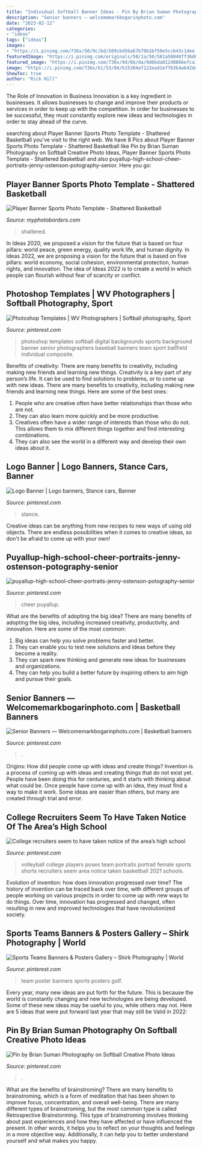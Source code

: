 ```yaml
---
title: "Individual Softball Banner Ideas - Pin By Brian Suman Photography On Softball Creative Photo Ideas"
description: "Senior banners — welcomemarkbogarinphoto.com"
date: "2023-02-12"
categories:
- "ideas"
tags: ["ideas"]
images:
- "https://i.pinimg.com/736x/50/9c/bd/509cbd56a67b79b1bf59e5ccb43c1dee.jpg"
featuredImage: "https://i.pinimg.com/originals/58/1a/50/581a50040ff36d6c219d597722f5f196.jpg"
featured_image: "https://i.pinimg.com/736x/9d/6b/da/9d6bda012d0866efca725bae3d17d9b7--softball-photo-ideas.jpg"
image: "https://i.pinimg.com/736x/b1/53/04/b15304af122ead1ef763b4a642dd78e4.jpg"
ShowToc: true
author: "Rick Hill"
---
```



The Role of Innovation in Business
Innovation is a key ingredient in businesses. It allows businesses to change and improve their products or services in order to keep up with the competition. In order for businesses to be successful, they must constantly explore new ideas and technologies in order to stay ahead of the curve.

	

		
searching about Player Banner Sports Photo Template - Shattered Basketball you've visit to the right web. We have 8 Pics about Player Banner Sports Photo Template - Shattered Basketball like Pin by Brian Suman Photography on Softball Creative Photo Ideas, Player Banner Sports Photo Template - Shattered Basketball and also puyallup-high-school-cheer-portraits-jenny-ostenson-potography-senior. Here you go:
		
    
## Player Banner Sports Photo Template - Shattered Basketball

<img loading=lazy src="https://cdn3.bigcommerce.com/s-jdhnct1/products/705/images/1827/shattered_basketball_48x72_banner__72925.1478629883.500.625.jpg?c=2" onerror="this.onerror=null;this.src='https://tse1.mm.bing.net/th?id=OIP.0UPsfTlocFVOSqk7jrpWPQAAAA&amp;pid=15.1';" alt="Player Banner Sports Photo Template - Shattered Basketball">

_Source: myphotoborders.com_

>shattered. 

	

In Ideas 2020, we proposed a vision for the future that is based on four pillars: world peace, green energy, quality work life, and human dignity. In Ideas 2022, we are proposing a vision for the future that is based on five pillars: world economy, social cohesion, environmental protection, human rights, and innovation. The idea of Ideas 2022 is to create a world in which people can flourish without fear of scarcity or conflict.

    
## Photoshop Templates | WV Photographers | Softball Photography, Sport

<img loading=lazy src="https://i.pinimg.com/736x/eb/56/2b/eb562b693967c28d8c651315cadfd70f.jpg" onerror="this.onerror=null;this.src='https://tse2.mm.bing.net/th?id=OIP.mi5wa_Zv49bGNHEShmt-bgHaO0&amp;pid=15.1';" alt="Photoshop Templates | WV Photographers | Softball photography, Sport">

_Source: pinterest.com_

>photoshop templates softball digital backgrounds sports background banner senior photographers baseball banners team sport ballfield individual composite. 

	

Benefits of creativity: There are many benefits to creativity, including making new friends and learning new things.
Creativity is a key part of any person’s life. It can be used to find solutions to problems, or to come up with new ideas. There are many benefits to creativity, including making new friends and learning new things. Here are some of the best ones: 
1. People who are creative often have better relationships than those who are not.
2. They can also learn more quickly and be more productive.
3. Creatives often have a wider range of interests than those who do not. This allows them to mix different things together and find interesting combinations.
4. They can also see the world in a different way and develop their own ideas about it.

    
## Logo Banner | Logo Banners, Stance Cars, Banner

<img loading=lazy src="https://i.pinimg.com/736x/b1/53/04/b15304af122ead1ef763b4a642dd78e4.jpg" onerror="this.onerror=null;this.src='https://tse2.mm.bing.net/th?id=OIP.x4YbzRwJHbomtihXu5zzXQHaHa&amp;pid=15.1';" alt="Logo Banner | Logo banners, Stance cars, Banner">

_Source: pinterest.com_

>stance. 

	

Creative ideas can be anything from new recipes to new ways of using old objects. There are endless possibilities when it comes to creative ideas, so don't be afraid to come up with your own!

    
## Puyallup-high-school-cheer-portraits-jenny-ostenson-potography-senior

<img loading=lazy src="https://i.pinimg.com/736x/50/9c/bd/509cbd56a67b79b1bf59e5ccb43c1dee.jpg" onerror="this.onerror=null;this.src='https://tse3.mm.bing.net/th?id=OIP.9IzyRYhzzqo1VNBlHqF5TAHaLG&amp;pid=15.1';" alt="puyallup-high-school-cheer-portraits-jenny-ostenson-potography-senior">

_Source: pinterest.com_

>cheer puyallup. 

	

What are the benefits of adopting the big idea?
There are many benefits of adopting the big idea, including increased creativity, productivity, and innovation. Here are some of the most common: 
1. Big ideas can help you solve problems faster and better.
2. They can enable you to test new solutions and Ideas before they become a reality. 
3. They can spark new thinking and generate new ideas for businesses and organizations. 
4. They can help you build a better future by inspiring others to aim high and pursue their goals.

    
## Senior Banners — Welcomemarkbogarinphoto.com | Basketball Banners

<img loading=lazy src="https://i.pinimg.com/originals/58/1a/50/581a50040ff36d6c219d597722f5f196.jpg" onerror="this.onerror=null;this.src='https://tse1.mm.bing.net/th?id=OIP.wEeQ-tYOp0QXXu5JO8o6GgHaJ3&amp;pid=15.1';" alt="Senior Banners — Welcomemarkbogarinphoto.com | Basketball banners">

_Source: pinterest.com_

>. 

	

Origins: How did people come up with ideas and create things?
Invention is a process of coming up with ideas and creating things that do not exist yet. People have been doing this for centuries, and it starts with thinking about what could be. Once people have come up with an idea, they must find a way to make it work. Some ideas are easier than others, but many are created through trial and error.

    
## College Recruiters Seem To Have Taken Notice Of The Area’s High School

<img loading=lazy src="https://i.pinimg.com/originals/36/45/42/3645424cbc5d7cbe3b7a8d35d5e4f071.jpg" onerror="this.onerror=null;this.src='https://tse4.mm.bing.net/th?id=OIP.pDb_4wpPIGEFDE1OWpMd5AHaLJ&amp;pid=15.1';" alt="College recruiters seem to have taken notice of the area’s high school">

_Source: pinterest.com_

>volleyball college players poses team portraits portrait female sports shorts recruiters seem area notice taken basketball 2021 schools. 

	

Evolution of invention: how does innovation progressed over time?
The history of invention can be traced back over time, with different groups of people working on various projects in order to come up with new ways to do things. Over time, innovation has progressed and changed, often resulting in new and improved technologies that have revolutionized society.

    
## Sports Teams Banners &amp; Posters Gallery – Shirk Photography | World

<img loading=lazy src="https://i.pinimg.com/736x/06/63/0d/06630d2f3f3058ad2d00a26cfe388c6d.jpg" onerror="this.onerror=null;this.src='https://tse4.mm.bing.net/th?id=OIP.hvmOf9GElG49mhgOwNg9hQHaJ1&amp;pid=15.1';" alt="Sports Teams Banners &amp; Posters Gallery – Shirk Photography | World">

_Source: pinterest.com_

>team poster banners sports posters golf. 

	

Every year, many new ideas are put forth for the future. This is because the world is constantly changing and new technologies are being developed. Some of these new ideas may be useful to you, while others may not. Here are 5 ideas that were put forward last year that may still be Valid in 2022: 

    
## Pin By Brian Suman Photography On Softball Creative Photo Ideas

<img loading=lazy src="https://i.pinimg.com/736x/9d/6b/da/9d6bda012d0866efca725bae3d17d9b7--softball-photo-ideas.jpg" onerror="this.onerror=null;this.src='https://tse1.mm.bing.net/th?id=OIP.t9SsCXdcQoTbiOyfL8Er2gHaLH&amp;pid=15.1';" alt="Pin by Brian Suman Photography on Softball Creative Photo Ideas">

_Source: pinterest.com_

>. 

	

What are the benefits of brainstroming?
There are many benefits to brainstroming, which is a form of meditation that has been shown to improve focus, concentration, and overall well-being. There are many different types of brainstroming, but the most common type is called Retrospective Brainstorming. This type of brainstroming involves thinking about past experiences and how they have affected or have influenced the present. In other words, it helps you to reflect on your thoughts and feelings in a more objective way. Additionally, it can help you to better understand yourself and what makes you happy.

